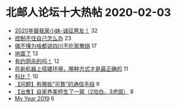 # 北邮人论坛十大热帖 2020-02-03

- [2020年替我家小妹-诚征男友！](https://bbs.byr.cn/article/Friends/1951725) 32
- [控制不住自己怎么办](https://bbs.byr.cn/article/Feeling/3138047) 23
- [搞不懂为啥都说四川不吃鸳鸯锅](https://bbs.byr.cn/article/Talking/6181536) 17
- [地震了](https://bbs.byr.cn/article/Sichuan/237430) 13
- [有约网杀的吗！](https://bbs.byr.cn/article/BoardGame/56239) 12
- [在新机器上搭建环境，哪种方式才是最正确的](https://bbs.byr.cn/article/ML_DM/36143) 11
- [科比？](https://bbs.byr.cn/article/Basketball/612362) 10
- [【问题】有哪些“可靠”的通信手段](https://bbs.byr.cn/article/Security/44583) 9
- [【出售】自家养美短生了一窝（2加白，3虎斑）](https://bbs.byr.cn/article/Pet/153660) 8
- [My Year 2019](https://bbs.byr.cn/article/Photo/268644) 6


